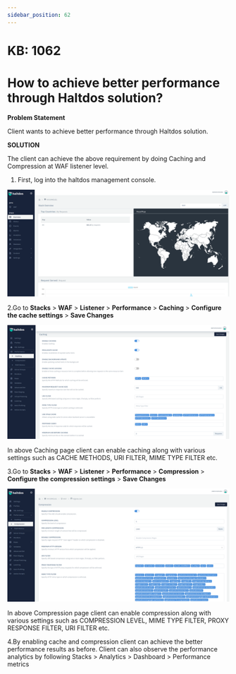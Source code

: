 ```yaml
---
sidebar_position: 62
---
```


# KB: 1062


# How to achieve better performance through Haltdos solution?

**Problem Statement**

Client wants to achieve better performance through Haltdos solution.

**SOLUTION**

The client can achieve the above requirement by doing Caching and Compression at WAF listener level.

1. First, log into the haltdos management console.

![kb-1062](/img/waf/v6/kb/proflogin.png)

2.Go to **Stacks** > **WAF** > **Listener** > **Performance** > **Caching** > **Configure the cache settings** > **Save Changes**

![kb-1062](/img/waf/v6/kb/cachingg.png)

In above Caching page client can enable caching along with various settings such as CACHE METHODS, URI FILTER, MIME TYPE FILTER etc.

3.Go to **Stacks** > **WAF** > **Listener** > **Performance** > **Compression** > **Configure the compression settings** > **Save Changes**

![kb-1062](/img/waf/v6/kb/compression.png)

In above Compression page client can enable compression along with various settings such as COMPRESSION LEVEL, MIME TYPE FILTER, PROXY RESPONSE FILTER, URI FILTER etc.

4.By enabling cache and compression client can achieve the better performance results as before. Client can also observe the performance analytics by following Stacks > Analytics > Dashboard > Performance metrics




